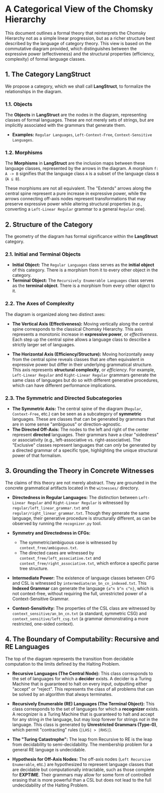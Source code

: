 # A Categorical View of the Chomsky Hierarchy

This document outlines a formal theory that reinterprets the Chomsky Hierarchy not as a simple linear progression, but as a richer structure best described by the language of category theory. This view is based on the commutative diagram provided, which distinguishes between the expressive power (effectiveness) and the structural properties (efficiency, complexity) of formal language classes.

## 1. The Category LangStruct

We propose a category, which we shall call **LangStruct**, to formalize the relationships in the diagram.

### 1.1. Objects

The **Objects** in **LangStruct** are the nodes in the diagram, representing classes of formal languages. These are not merely sets of strings, but are implicitly associated with the grammars that generate them.

- **Examples:** `Regular Languages`, `Left-Context-Free`, `Context-Sensitive Languages`.

### 1.2. Morphisms

The **Morphisms** in **LangStruct** are the inclusion maps between these language classes, represented by the arrows in the diagram. A morphism `f: A -> B` signifies that the language class `A` is a subset of the language class `B` (`A ⊆ B`).

These morphisms are not all equivalent. The "Extends" arrows along the central spine represent a pure increase in expressive power, while the arrows connecting off-axis nodes represent transformations that may preserve expressive power while altering structural properties (e.g., converting a `Left-Linear Regular` grammar to a general `Regular` one).

## 2. Structure of the Category

The geometry of the diagram has formal significance within the **LangStruct** category.

### 2.1. Initial and Terminal Objects

- **Initial Object:** The `Regular Languages` class serves as the **initial object** of this category. There is a morphism from it to every other object in the category.
- **Terminal Object:** The `Recursively Enumerable Languages` class serves as the **terminal object**. There is a morphism from every other object to it.

### 2.2. The Axes of Complexity

The diagram is organized along two distinct axes:

- **The Vertical Axis (Effectiveness):** Moving vertically along the central spine corresponds to the classical Chomsky Hierarchy. This axis represents a monotonic increase in **expressive power**, or *effectiveness*. Each step up the central spine allows a language class to describe a strictly larger set of languages.

- **The Horizontal Axis (Efficiency/Structure):** Moving horizontally away from the central spine reveals classes that are often equivalent in expressive power but differ in their underlying grammatical structure. This axis represents **structural complexity**, or *efficiency*. For example, `Left-Linear Regular` and `Right-Linear Regular` grammars generate the same class of languages but do so with different generative procedures, which can have different performance implications.

### 2.3. The Symmetric and Directed Subcategories

- **The Symmetric Axis:** The central spine of the diagram (`Regular`, `Context-Free`, etc.) can be seen as a subcategory of **symmetric** languages. These are classes that can be generated by grammars that are in some sense "ambiguous" or direction-agnostic.
- **The Directed Off-Axis:** The nodes to the left and right of the center represent **directed** languages. Their grammars have a clear "sidedness" or associativity (e.g., left-associative vs. right-associative). The "Exclusive" classes represent languages that can *only* be generated by a directed grammar of a specific type, highlighting the unique structural power of that formalism.

## 3. Grounding the Theory in Concrete Witnesses

The claims of this theory are not merely abstract. They are grounded in the concrete grammatical artifacts located in the `witnesses/` directory.

- **Directedness in Regular Languages:** The distinction between `Left-Linear Regular` and `Right-Linear Regular` is witnessed by `regular/left_linear_grammar.txt` and `regular/right_linear_grammar.txt`. Though they generate the same language, their generative procedure is structurally different, as can be observed by running the `recognizer.py` tool.

- **Symmetry and Directedness in CFGs:**
    - The symmetric/ambiguous case is witnessed by `context_free/ambiguous.txt`.
    - The directed cases are witnessed by `context_free/left_associative.txt` and `context_free/right_associative.txt`, which enforce a specific parse tree structure.

- **Intermediate Power:** The existence of language classes between CFG and CSL is witnessed by `intermediate/an_bn_cn_indexed.txt`. This **Indexed Grammar** can generate the language `{a^n b^n c^n}`, which is not context-free, without requiring the full, unrestricted power of a Context-Sensitive Grammar.

- **Context-Sensitivity:** The properties of the CSL class are witnessed by `context_sensitive/an_bn_cn.txt` (a standard, symmetric CSG) and `context_sensitive/left_csg.txt` (a grammar demonstrating a more restricted, one-sided context).

## 4. The Boundary of Computability: Recursive and RE Languages

The top of the diagram represents the transition from decidable computation to the limits defined by the Halting Problem.

- **Recursive Languages (The Central Node):** This class corresponds to the set of languages for which a **decider** exists. A decider is a Turing Machine that is guaranteed to halt on every input, outputting either "accept" or "reject". This represents the class of all problems that can be solved by an algorithm that always terminates.

- **Recursively Enumerable (RE) Languages (The Terminal Object):** This class corresponds to the set of languages for which a **recognizer** exists. A recognizer is a Turing Machine that is guaranteed to halt and accept for any string *in* the language, but may loop forever for strings *not* in the language. This class is generated by **Unrestricted Grammars (Type-0)**, which permit "contracting" rules (`|LHS| > |RHS|`).

- **The "Turing Catastrophe":** The leap from Recursive to RE is the leap from decidability to semi-decidability. The membership problem for a general RE language is undecidable.

- **Hypothesis for Off-Axis Nodes:** The off-axis nodes (`Left Recursive Enumerable`, etc.) are hypothesized to represent language classes that are decidable but computationally intractable, such as those complete for **EXPTIME**. Their grammars may allow for some form of controlled erasing that is more powerful than a CSL but does not lead to the full undecidability of the Halting Problem.